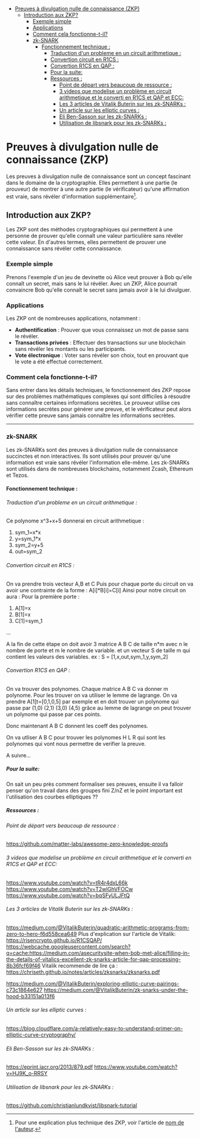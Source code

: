 - [Preuves à divulgation nulle de connaissance (ZKP)](#preuves-à-divulgation-nulle-de-connaissance-zkp)
  - [Introduction aux ZKP?](#introduction-aux-zkp)
    - [Exemple simple](#exemple-simple)
    - [Applications](#applications)
    - [Comment cela fonctionne-t-il?](#comment-cela-fonctionne-t-il)
    - [zk-SNARK](#zk-snark)
      - [Fonctionnement technique :](#fonctionnement-technique-)
          - [Traduction d'un probleme en un circuit arithmetique :](#traduction-dun-probleme-en-un-circuit-arithmetique-)
          - [Convertion circuit en R1CS :](#convertion-circuit-en-r1cs-)
          - [Convertion R1CS en QAP :](#convertion-r1cs-en-qap-)
        - [Pour la suite:](#pour-la-suite)
        - [Ressources :](#ressources-)
          - [Point de départ vers beaucoup de ressource :](#point-de-départ-vers-beaucoup-de-ressource-)
          - [3 videos que modelise un problème en circuit arithmetique et le converti en R1CS et QAP et ECC:](#3-videos-que-modelise-un-problème-en-circuit-arithmetique-et-le-converti-en-r1cs-et-qap-et-ecc)
          - [Les 3 articles de Vitalik Buterin sur les zk-SNARKs :](#les-3-articles-de-vitalik-buterin-sur-les-zk-snarks-)
          - [Un article sur les elliptic curves :](#un-article-sur-les-elliptic-curves-)
          - [Eli Ben-Sasson sur les zk-SNARKs :](#eli-ben-sasson-sur-les-zk-snarks-)
          - [Utilisation de libsnark pour les zk-SNARKs :](#utilisation-de-libsnark-pour-les-zk-snarks-)

# Preuves à divulgation nulle de connaissance (ZKP)

Les preuves à divulgation nulle de connaissance sont un concept fascinant dans le domaine de la cryptographie. Elles permettent à une partie (le prouveur) de montrer à une autre partie (le vérificateur) qu'une affirmation est vraie, sans révéler d'information supplémentaire[^1].

## Introduction aux ZKP?

Les ZKP sont des méthodes cryptographiques qui permettent à une personne de prouver qu'elle connaît une valeur particulière sans révéler cette valeur. En d'autres termes, elles permettent de prouver une connaissance sans révéler cette connaissance.

### Exemple simple

Prenons l'exemple d'un jeu de devinette où Alice veut prouver à Bob qu'elle connaît un secret, mais sans le lui révéler. Avec un ZKP, Alice pourrait convaincre Bob qu'elle connaît le secret sans jamais avoir à le lui divulguer.

### Applications

Les ZKP ont de nombreuses applications, notamment :

- **Authentification** : Prouver que vous connaissez un mot de passe sans le révéler.
- **Transactions privées** : Effectuer des transactions sur une blockchain sans révéler les montants ou les participants.
- **Vote électronique** : Voter sans révéler son choix, tout en prouvant que le vote a été effectué correctement.

### Comment cela fonctionne-t-il?

Sans entrer dans les détails techniques, le fonctionnement des ZKP repose sur des problèmes mathématiques complexes qui sont difficiles à résoudre sans connaître certaines informations secrètes. Le prouveur utilise ces informations secrètes pour générer une preuve, et le vérificateur peut alors vérifier cette preuve sans jamais connaître les informations secrètes.



[^1]: Pour une explication plus technique des ZKP, voir l'article de [nom de l'auteur](URL).

---------

### zk-SNARK

Les zk-SNARKs sont des preuves à divulgation nulle de connaissance succinctes et non interactives. Ils sont utilisés pour prouver qu'une information est vraie sans révéler l'information elle-même. Les zk-SNARKs sont utilisés dans de nombreuses blockchains, notamment Zcash, Ethereum et Tezos.

#### Fonctionnement technique : 

###### Traduction d'un probleme en un circuit arithmetique :
Ce polynome x^3+x+5 donnerai en circuit arithmetique :
1. sym_1=x*x
2. y=sym_1*x
3. sym_2=y+5
4. out=sym_2

###### Convertion circuit en R1CS :
On va prendre trois vecteur A,B et C 
Puis pour chaque porte du circuit on va avoir une contrainte de la forme :
A[i]*B[i]=C[i]
Ainsi pour notre circuit on aura :
Pour la première porte :
1. A[1]=x
2. B[1]=x
3. C[1]=sym_1

...

A la fin de cette étape on doit avoir 3 matrice A B C de taille n*m avec n le nombre de porte et m le nombre de variable.
et un vecteur S de taille m qui contient les valeurs des variables. ex : S =  [1,x,out,sym_1,y,sym_2]

###### Convertion R1CS en QAP :
On va trouver des polynomes. Chaque matrice A B C va donner m polynome.
Pour les trouver on va utiliser le lemme de lagrange.
On va prendre A[1]t=[0,1,0,5] par exemple
et en doit trouver un polynome qui passe par (1,0) (2,1) (3,0) (4,5)
grâce au lemme de lagrange on peut trouver un polynome qui passe par ces points.

Donc maintenant A B C donnent les coeff des polynomes.

On va utliser A B C pour trouver les polynomes H L R qui sont les polynomes qui vont nous permettre de verifier la preuve.

A suivre...

##### Pour la suite:

On sait un peu près comment formaliser ses preuves, ensuite il va falloir penser qu'on travail dans des groupes fini Z/nZ et le point important est l'utilisation des courbes elliptiques ?? 

##### Ressources :

###### Point de départ vers beaucoup de ressource : 
https://github.com/matter-labs/awesome-zero-knowledge-proofs

###### 3 videos que modelise un problème en circuit arithmetique et le converti en R1CS et QAP et ECC:
https://www.youtube.com/watch?v=tR4r4dxL66k
https://www.youtube.com/watch?v=T2wlGhVFOCw
https://www.youtube.com/watch?v=bqSFyULJFtQ

###### Les 3 articles de Vitalik Buterin sur les zk-SNARKs :
https://medium.com/@VitalikButerin/quadratic-arithmetic-programs-from-zero-to-hero-f6d558cea649
  Plus d'explication sur l'article de Vitalik:
   https://risencrypto.github.io/R1CSQAP/
   https://webcache.googleusercontent.com/search?q=cache:https://medium.com/asecuritysite-when-bob-met-alice/filling-in-the-details-of-vitalics-excellent-zk-snarks-article-for-qap-processing-8b36fcf69f46
Vitalik recommende de lire ça : https://chriseth.github.io/notes/articles/zksnarks/zksnarks.pdf

https://medium.com/@VitalikButerin/exploring-elliptic-curve-pairings-c73c1864e627
https://medium.com/@VitalikButerin/zk-snarks-under-the-hood-b33151a013f6

###### Un article sur les elliptic curves : 
https://blog.cloudflare.com/a-relatively-easy-to-understand-primer-on-elliptic-curve-cryptography/

###### Eli Ben-Sasson sur les zk-SNARKs :
https://eprint.iacr.org/2013/879.pdf
https://www.youtube.com/watch?v=HJ9K_o-RRSY

###### Utilisation de libsnark pour les zk-SNARKs :
https://github.com/christianlundkvist/libsnark-tutorial




